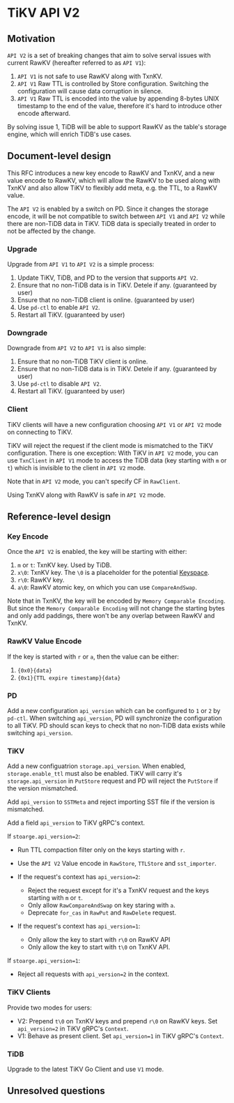 # TiKV API V2

## Motivation

`API V2` is a set of breaking changes that aim to solve serval issues with current RawKV (hereafter referred to as `API V1`):

1. `API V1` is not safe to use RawKV along with TxnKV.
2. `API V1` Raw TTL is controlled by Store configuration. Switching the configuration will cause data corruption in silence.
3. `API V1` Raw TTL is encoded into the value by appending 8-bytes UNIX timestamp to the end of the value, therefore it's hard to introduce other encode afterward.

By solving issue 1, TiDB will be able to support RawKV as the table's storage engine, which will enrich TiDB's use cases.

## Document-level design

This RFC introduces a new key encode to RawKV and TxnKV, and a new value encode to RawKV, which will allow the RawKV to be used along with TxnKV and also allow TiKV to flexibly add meta, e.g. the TTL, to a RawKV value.

The `API V2` is enabled by a switch on PD. Since it changes the storage encode, it will be not compatible to switch between `API V1` and `API V2` while there are non-TiDB data in TiKV. TiDB data is specially treated in order to not be affected by the change.

### Upgrade

Upgrade from `API V1` to `API V2` is a simple process:

1. Update TiKV, TiDB, and PD to the version that supports `API V2`.
2. Ensure that no non-TiDB data is in TiKV. Detele if any. (guaranteed by user)
3. Ensure that no non-TiDB client is online. (guaranteed by user)
4. Use `pd-ctl` to enable `API V2`.
5. Restart all TiKV. (guaranteed by user)

### Downgrade

Downgrade from `API V2` to `API V1` is also simple:

1. Ensure that no non-TiDB TiKV client is online.
2. Ensure that no non-TiDB data is in TiKV. Detele if any. (guaranteed by user)
3. Use `pd-ctl` to disable `API V2`.
4. Restart all TiKV. (guaranteed by user)

### Client

TiKV clients will have a new configuration choosing `API V1` or `API V2` mode on connecting to TiKV.

TiKV will reject the request if the client mode is mismatched to the TiKV configuration. There is one exception: With TiKV in `API V2` mode, you can use `TxnClient` in `API V1` mode to access the TiDB data (key starting with `m` or `t`) which is invisible to the client in `API V2` mode.

Note that in `API V2` mode, you can't specify CF in `RawClient`.

Using TxnKV along with RawKV is safe in `API V2` mode.

## Reference-level design

### Key Encode

Once the `API V2` is enabled, the key will be starting with either:

1. `m` or `t`: TxnKV key. Used by TiDB.
2. `x\0`: TxnKV key. The `\0` is a placeholder for the potential [Keyspace](https://github.com/tikv/rfcs/pull/39).
3. `r\0`: RawKV key.
4. `a\0`: RawKV atomic key, on which you can use `CompareAndSwap`.

Note that in TxnKV, the key will be encoded by `Memory Comparable Encoding`. But since the `Memory Comparable Encoding` will not change the starting bytes and only add paddings, there won't be any overlap between RawKV and TxnKV.

### RawKV Value Encode

If the key is started with `r` or `a`, then the value can be either:

1. `{0x0}{data}`
2. `{0x1}{TTL expire timestamp}{data}`

### PD

Add a new configuration `api_version` which can be configured to `1` or `2` by `pd-ctl`. When switching `api_version`, PD will synchronize the configuration to all TiKV. PD should scan keys to check that no non-TiDB data exists while switching `api_version`.

### TiKV

Add a new configuatrion `storage.api_version`. When enabled, `storage.enable_ttl` must also be enabled. TiKV will carry it's `storage.api_version` in `PutStore` request and PD will reject the `PutStore` if the version mismatched.

Add `api_version` to `SSTMeta` and reject importing SST file if the version is mismatched.

Add a field `api_version` to TiKV gRPC's context.

If `stoarge.api_version=2`:

- Run TTL compaction filter only on the keys starting with `r`.

- Use the `API V2` Value encode in `RawStore`, `TTLStore` and `sst_importer`.

- If the request's context has `api_version=2`:
  - Reject the request except for it's a TxnKV request and the keys starting with `m` or `t`.
  - Only allow `RawCompareAndSwap` on key staring with `a`.
  - Deprecate `for_cas` in `RawPut` and `RawDelete` request.

- If the request's context has `api_version=1`:
  - Only allow the key to start with `r\0` on RawKV API
  - Only allow the key to start with `t\0` on TxnKV API.

If `stoarge.api_version=1`:

- Reject all requests with `api_version=2` in the context.

### TiKV Clients

Provide two modes for users:

- V2: Prepend `t\0` on TxnKV keys and prepend `r\0` on RawKV keys. Set `api_version=2` in TiKV gRPC's `Context`.
- V1: Behave as present client. Set `api_version=1` in TiKV gRPC's `Context`.

### TiDB

Upgrade to the latest TiKV Go Client and use `V1` mode.

## Unresolved questions
